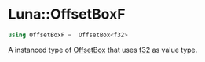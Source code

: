 # Luna::OffsetBoxF

```c++
using OffsetBoxF =  OffsetBox<f32>
```

A instanced type of [OffsetBox](struct_luna_1_1_offset_box.md) that uses [f32](group___runtime_base_type_1gad34d88453d37b65a09797bad37f2f527.md) as value type. 

